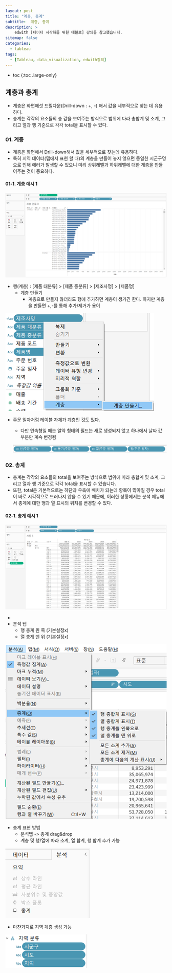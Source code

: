 ```yaml
---
layout: post
title: "계층, 총계"
subtitle:  계층, 총계
description: >
    edwith [데이터 시각화를 위한 태블로] 강의를 참고했습니다.
sitemap: false
categories:
  - tableau
tags:
  - [Tableau, data_visualization, edwith강의]
---
```


* toc
{:toc .large-only}


## 계층과 총계

- 계층은 화면에섯 드릴다운(Drill-down : +, -) 해서 값을 세부적으로 찾는 데 유용하다.
- 총계는 각각의 요소들의 총 값을 보여주는 방식으로 범위에 다라 총합계 및 소계, 그리고 열과 행 기준으로 각각 total을 표시할 수 있다.





### 01. 계층

- 계층은 화면에서 Drill-down해서 값을 세부적으로 찾는데 유용하다.
- 특히 지역 데이터(맵에서 표현 할 때)의 계층을 만들어 놓지 않으면 동일한 시군구명으로 인해 에러가 발생할 수 있으니 미리 상위레벨과 하위레벨에 대한 계층을 만들어주는 것이 중요하다.



#### 01-1. 계층 예시 1

![image-20220419143301298](/assets/md-images/image-20220419143301298.png)

- 행(계층) : [제품 대분류] > [제품 중분류] > [제조사명] > [제품명]
  - 계층 만들기
    - 계층으로 만들지 않더라도 행에 추가하면 계층이 생기긴 한다. 하지만 계층을 만들면 +,-를 통해 추가/제거가 용이

![image-20220419143226149](/assets/md-images/image-20220419143226149.png)



- 주문 일자처럼 테이블 자체가 계층인 것도 있다.

  - 다만 연속형일 때는 알약 형태의 필드는 새로 생성되지 않고 하나에서 날짜 값 부분만 계속 변경됨

  ![image-20220419143453760](/assets/md-images/image-20220419143453760.png)





### 02. 총계

- 총계는 각각의 요소들의 total을 보여주는 방식으로 범위에 따라 총합계 및 소계, 그리고 열과 행 기준으로 각각 total을 표시할 수 있습니다.
- 또한, total은 기본적으로는 하단과 우측에 배치가 되는데 항목이 많아질 경우 total이 바로 시각적으로 드러나지 않을 수 있기 때문에, 이러한 상황에서는 분석 메뉴에서 총계에 대한 행과 열 표시의 위치를 변경할 수 있다.



#### 02-1. 총계 예시 1

![image-20220419143749957](/assets/md-images/image-20220419143749957.png)



- 
- 분석 탭
  - 행 총계 왼 쪽 (기본설정x)
  - 열 총계 맨 위 (기본설정x)

![image-20220419143821782](/assets/md-images/image-20220419143821782.png)

- 총계 표현 방법
  - 분석탭 -> 총계 drag&drop
  - 계층 및 행/열에 따라 소계, 열 합계, 행 합계 추가 가능

![image-20220419144016477](/assets/md-images/image-20220419144016477.png)



- 마찬가지로 지역 계층 생성 가능

![image-20220419144235602](/assets/md-images/image-20220419144235602.png)


